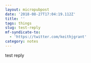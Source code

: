 ```yaml
---
layout: micropubpost
date: '2018-08-27T17:04:19.112Z'
title: ''
tags: things
slug: test-reply
mf-syndicate-to:
  - 'https://twitter.com/keithjgrant'
category: notes
---
```

test reply
